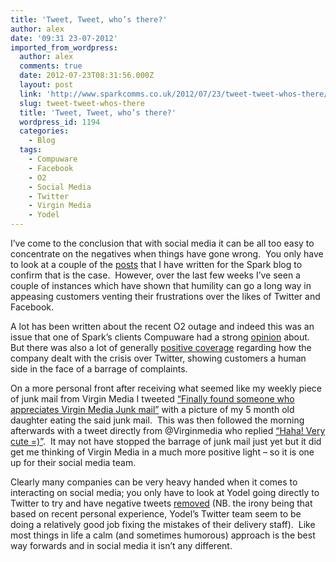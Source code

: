 ```yaml
---
title: 'Tweet, Tweet, who’s there?'
author: alex
date: '09:31 23-07-2012'
imported_from_wordpress:
  author: alex
  comments: true
  date: 2012-07-23T08:31:56.000Z
  layout: post
  link: 'http://www.sparkcomms.co.uk/2012/07/23/tweet-tweet-whos-there/'
  slug: tweet-tweet-whos-there
  title: 'Tweet, Tweet, who’s there?'
  wordpress_id: 1194
  categories:
    - Blog
  tags:
    - Compuware
    - Facebook
    - O2
    - Social Media
    - Twitter
    - Virgin Media
    - Yodel
---
```


I’ve come to the conclusion that with social media it can be all too easy to concentrate on the negatives when things have gone wrong.  You only have to look at a couple of the [posts](http://www.sparkcomms.co.uk/index.php/2011/06/beware-what-you-tweet/) that I have written for the Spark blog to confirm that is the case.  However, over the last few weeks I’ve seen a couple of instances which have shown that humility can go a long way in appeasing customers venting their frustrations over the likes of Twitter and Facebook.

A lot has been written about the recent O2 outage and indeed this was an issue that one of Spark’s clients Compuware had a strong [opinion](http://www.telegraph.co.uk/technology/mobile-phones/9394313/O2-fixing-network-failure.html) about. But there was also a lot of generally [positive coverage](http://www.guardian.co.uk/technology/2012/jul/12/o2-tweets?newsfeed=true) regarding how the company dealt with the crisis over Twitter, showing customers a human side in the face of a barrage of complaints.

On a more personal front after receiving what seemed like my weekly piece of junk mail from Virgin Media I tweeted [“Finally found someone who appreciates Virgin Media Junk mail”](https://twitter.com/alex_crawshaw/status/225296739756810240) with a picture of my 5 month old daughter eating the said junk mail.  This was then followed the morning afterwards with a tweet directly from @Virginmedia who replied [“Haha! Very cute =)”](https://twitter.com/virginmedia/status/225496205428391936).  It may not have stopped the barrage of junk mail just yet but it did get me thinking of Virgin Media in a much more positive light – so it is one up for their social media team.

Clearly many companies can be very heavy handed when it comes to interacting on social media; you only have to look at Yodel going directly to Twitter to try and have negative tweets [removed](http://postandparcel.info/48939/news/companies/uks-yodel-warns-off-twitter-from-defamatory-statements/) (NB. the irony being that based on recent personal experience, Yodel’s Twitter team seem to be doing a relatively good job fixing the mistakes of their delivery staff).  Like most things in life a calm (and sometimes humorous) approach is the best way forwards and in social media it isn’t any different.
